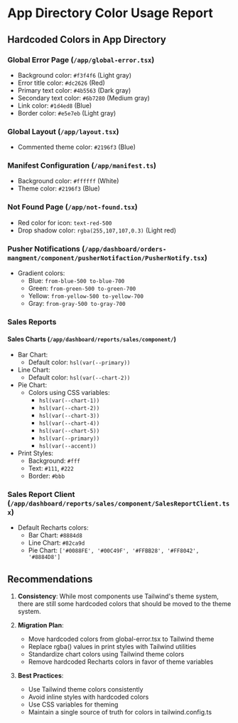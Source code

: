 # App Directory Color Usage Report

## Hardcoded Colors in App Directory

### Global Error Page (`/app/global-error.tsx`)
- Background color: `#f3f4f6` (Light gray)
- Error title color: `#dc2626` (Red)
- Primary text color: `#4b5563` (Dark gray)
- Secondary text color: `#6b7280` (Medium gray)
- Link color: `#1d4ed8` (Blue)
- Border color: `#e5e7eb` (Light gray)

### Global Layout (`/app/layout.tsx`)
- Commented theme color: `#2196f3` (Blue)

### Manifest Configuration (`/app/manifest.ts`)
- Background color: `#ffffff` (White)
- Theme color: `#2196f3` (Blue)

### Not Found Page (`/app/not-found.tsx`)
- Red color for icon: `text-red-500`
- Drop shadow color: `rgba(255,107,107,0.3)` (Light red)

### Pusher Notifications (`/app/dashboard/orders-mangment/component/pusherNotifaction/PusherNotify.tsx`)
- Gradient colors:
  - Blue: `from-blue-500 to-blue-700`
  - Green: `from-green-500 to-green-700`
  - Yellow: `from-yellow-500 to-yellow-700`
  - Gray: `from-gray-500 to-gray-700`

### Sales Reports

#### Sales Charts (`/app/dashboard/reports/sales/component/`)
- Bar Chart:
  - Default color: `hsl(var(--primary))`
- Line Chart:
  - Default color: `hsl(var(--chart-2))`
- Pie Chart:
  - Colors using CSS variables:
    - `hsl(var(--chart-1))`
    - `hsl(var(--chart-2))`
    - `hsl(var(--chart-3))`
    - `hsl(var(--chart-4))`
    - `hsl(var(--chart-5))`
    - `hsl(var(--primary))`
    - `hsl(var(--accent))`
- Print Styles:
  - Background: `#fff`
  - Text: `#111`, `#222`
  - Border: `#bbb`

### Sales Report Client (`/app/dashboard/reports/sales/component/SalesReportClient.tsx`)
- Default Recharts colors:
  - Bar Chart: `#8884d8`
  - Line Chart: `#82ca9d`
  - Pie Chart: `['#0088FE', '#00C49F', '#FFBB28', '#FF8042', '#8884D8']`

## Recommendations

1. **Consistency**: While most components use Tailwind's theme system, there are still some hardcoded colors that should be moved to the theme system.

2. **Migration Plan**:
   - Move hardcoded colors from global-error.tsx to Tailwind theme
   - Replace rgba() values in print styles with Tailwind utilities
   - Standardize chart colors using Tailwind theme colors
   - Remove hardcoded Recharts colors in favor of theme variables

3. **Best Practices**:
   - Use Tailwind theme colors consistently
   - Avoid inline styles with hardcoded colors
   - Use CSS variables for theming
   - Maintain a single source of truth for colors in tailwind.config.ts
